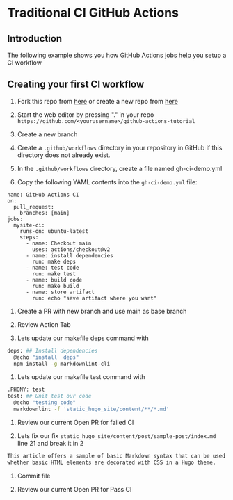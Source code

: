 # Traditional CI GitHub Actions

## Introduction

The following example shows you how GitHub Actions jobs help you setup a CI workflow

## Creating your first CI workflow

1. Fork this repo from  [here](https://github.com/wizelineacademy/github-actions-tutorial) or create a new repo from [here](https://github.com/new)

1. Start the web editor by pressing "." in your repo `https://github.com/<yourusername>/github-actions-tutorial`

1. Create a new branch

1. Create a `.github/workflows` directory in  your repository in GitHub if this directory does not already exist.

1. In the `.github/workflows` directory, create a file named gh-ci-demo.yml

1. Copy the following YAML contents into the `gh-ci-demo.yml` file:

```yaml{:copy}
name: GitHub Actions CI
on:
  pull_request:
    branches: [main]
jobs:
  mysite-ci:
    runs-on: ubuntu-latest
    steps:
      - name: Checkout main
        uses: actions/checkout@v2
      - name: install dependencies
        run: make deps
      - name: test code
        run: make test
      - name: build code
        run: make build
      - name: store artifact
        run: echo "save artifact where you want"
```

1. Create a PR with new branch and use main as base branch

1. Review Action Tab

1. Lets update our makefile deps command with

```bash
deps: ## Install dependencies
  @echo "install  deps"
  npm install -g markdownlint-cli
```

1. Lets update our makefile test command with

```bash
.PHONY: test
test: ## Unit test our code
  @echo "testing code"
  markdownlint -f 'static_hugo_site/content/**/*.md'
```

1. Review our current Open PR for failed CI

1. Lets fix our fix `static_hugo_site/content/post/sample-post/index.md` line 21 and break it in 2

```md
This article offers a sample of basic Markdown syntax that can be used in Hugo content files, also it shows 
whether basic HTML elements are decorated with CSS in a Hugo theme.
```

1. Commit file

1. Review our current Open PR for Pass CI

